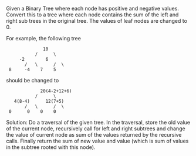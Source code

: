 Given a Binary Tree where each node has positive and negative values. Convert this to a tree where each node contains the sum of the left and right sub trees in the original tree. The values of leaf nodes are changed to 0.

For example, the following tree

                  10
               /      \
	     -2        6
           /   \      /  \ 
	 8     -4    7    5
should be changed to

                 20(4-2+12+6)
               /      \
	   4(8-4)      12(7+5)
           /   \      /  \ 
	 0      0    0    0
Solution:
Do a traversal of the given tree. In the traversal, store the old value of the current node, recursively call for left and right subtrees and change the value of current node as sum of the values returned by the recursive calls. Finally return the sum of new value and value (which is sum of values in the subtree rooted with this node).
